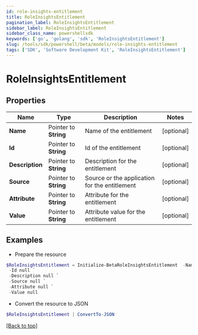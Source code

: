 ```yaml
---
id: role-insights-entitlement
title: RoleInsightsEntitlement
pagination_label: RoleInsightsEntitlement
sidebar_label: RoleInsightsEntitlement
sidebar_class_name: powershellsdk
keywords: ['go', 'golang', 'sdk', 'RoleInsightsEntitlement'] 
slug: /tools/sdk/powershell/beta/models/role-insights-entitlement
tags: ['SDK', 'Software Development Kit', 'RoleInsightsEntitlement']
---
```



# RoleInsightsEntitlement

## Properties

Name | Type | Description | Notes
------------ | ------------- | ------------- | -------------
**Name** |  Pointer to **String** | Name of the entitlement | [optional] 
**Id** |  Pointer to **String** | Id of the entitlement | [optional] 
**Description** |  Pointer to **String** | Description for the entitlement | [optional] 
**Source** |  Pointer to **String** | Source or the application for the entitlement | [optional] 
**Attribute** |  Pointer to **String** | Attribute for the entitlement | [optional] 
**Value** |  Pointer to **String** | Attribute value for the entitlement | [optional] 

## Examples

- Prepare the resource
```powershell
$RoleInsightsEntitlement = Initialize-BetaRoleInsightsEntitlement  -Name null `
 -Id null `
 -Description null `
 -Source null `
 -Attribute null `
 -Value null
```

- Convert the resource to JSON
```powershell
$RoleInsightsEntitlement | ConvertTo-JSON
```


[[Back to top]](#) 

